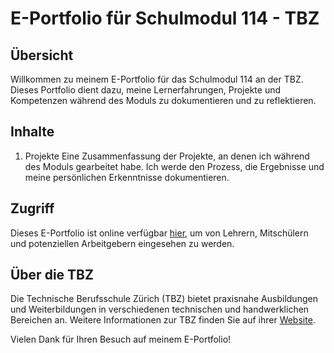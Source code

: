 # E-Portfolio für Schulmodul 114 - TBZ

## Übersicht

Willkommen zu meinem E-Portfolio für das Schulmodul 114 an der TBZ. Dieses Portfolio dient dazu, meine Lernerfahrungen, Projekte und Kompetenzen während des Moduls zu dokumentieren und zu reflektieren.

## Inhalte
1. Projekte
   Eine Zusammenfassung der Projekte, an denen ich während des Moduls gearbeitet habe. Ich werde den Prozess, die Ergebnisse und meine persönlichen Erkenntnisse dokumentieren.
   
## Zugriff

Dieses E-Portfolio ist online verfügbar [hier](https://github.com/Ilija44/m114), um von Lehrern, Mitschülern und potenziellen Arbeitgebern eingesehen zu werden.

## Über die TBZ

Die Technische Berufsschule Zürich (TBZ) bietet praxisnahe Ausbildungen und Weiterbildungen in verschiedenen technischen und handwerklichen Bereichen an. Weitere Informationen zur TBZ finden Sie auf ihrer [Website](https://www.tbz.ch/).

Vielen Dank für Ihren Besuch auf meinem E-Portfolio!
